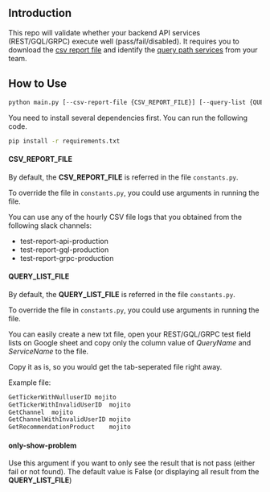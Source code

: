 ## Introduction

This repo will validate whether your backend API services (REST/GQL/GRPC) execute well (pass/fail/disabled).
It requires you to download the [csv report file](####CSV_REPORT_FILE) and identify the [query path services](####QUERY_LIST_FILE) from your team.

## How to Use

```bash
python main.py [--csv-report-file {CSV_REPORT_FILE}] [--query-list {QUERY_LIST_FILE}] [--only-show-problem]
```

You need to install several dependencies first. You can run the following code.

```bash
pip install -r requirements.txt
```

#### CSV_REPORT_FILE

By default, the **CSV_REPORT_FILE** is referred in the file `constants.py`.

To override the file in `constants.py`, you could use arguments in running the file.

You can use any of the hourly CSV file logs that you obtained from the following slack channels:

- test-report-api-production
- test-report-gql-production
- test-report-grpc-production

#### QUERY_LIST_FILE

By default, the **QUERY_LIST_FILE** is referred in the file `constants.py`.

To override the file in `constants.py`, you could use arguments in running the file.

You can easily create a new txt file, open your REST/GQL/GRPC test field lists on Google sheet and copy only the column value of _QueryName_ and _ServiceName_ to the file.

Copy it as is, so you would get the tab-seperated file right away.

Example file:

```txt
GetTickerWithNulluserID	mojito
GetTickerWithInvalidUserID	mojito
GetChannel	mojito
GetChannelWithInvalidUserID	mojito
GetRecommendationProduct	mojito
```

#### only-show-problem

Use this argument if you want to only see the result that is not pass (either fail or not found).
The default value is False (or displaying all result from the **QUERY_LIST_FILE**)
